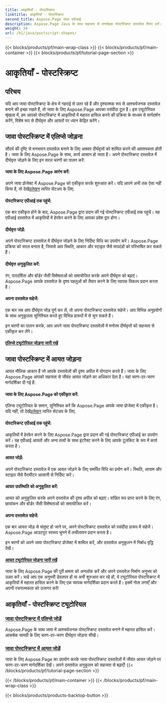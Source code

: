 ```yaml
---
title: आकृतियाँ - पोस्टस्क्रिप्ट
linktitle: आकृतियाँ - पोस्टस्क्रिप्ट
second_title: Aspose.Page जावा एपीआई
description: Aspose.Page Java के साथ सहजता से मनमोहक पोस्टस्क्रिप्ट दस्तावेज़ तैयार करें। दीर्घवृत्त और आयतों को जोड़ने, देखने में आकर्षक सामग्री बनाने के ट्यूटोरियल में गहराई से जाएँ।
weight: 34
url: /hi/java/postscript-shapes/
---
```


{{< blocks/products/pf/main-wrap-class >}}
{{< blocks/products/pf/main-container >}}
{{< blocks/products/pf/tutorial-page-section >}}

# आकृतियाँ - पोस्टस्क्रिप्ट


## परिचय

यदि आप जावा पोस्टस्क्रिप्ट के क्षेत्र में गहराई से उतर रहे हैं और दृश्यात्मक रूप से आश्चर्यजनक दस्तावेज़ बनाने की इच्छा रखते हैं, तो जावा के लिए Aspose.Page आपका पसंदीदा टूल है। इस ट्यूटोरियल श्रृंखला में, हम आपको पोस्टस्क्रिप्ट में आकृतियों में महारत हासिल करने की प्रक्रिया के माध्यम से मार्गदर्शन करेंगे, विशेष रूप से दीर्घवृत्त और आयतों पर ध्यान केंद्रित करेंगे।

## जावा पोस्टस्क्रिप्ट में एलिप्से जोड़ना

सौंदर्य की दृष्टि से मनभावन दस्तावेज़ बनाने के लिए अक्सर दीर्घवृत्तों को शामिल करने की आवश्यकता होती है। जावा के लिए Aspose.Page के साथ, कार्य आसान हो जाता है। अपने पोस्टस्क्रिप्ट दस्तावेज़ में दीर्घवृत्त जोड़ने के लिए इन सरल चरणों का पालन करें:

#### जावा के लिए Aspose.Page आरंभ करें:

 अपने जावा प्रोजेक्ट में Aspose.Page को एकीकृत करके शुरुआत करें। यदि आपने अभी तक ऐसा नहीं किया है, तो देखें[प्रलेखन](https://reference.aspose.com/page/java/) त्वरित सेटअप के लिए.

#### पोस्टस्क्रिप्ट एपीआई तक पहुंचें:
एक बार एकीकृत होने के बाद, Aspose.Page द्वारा प्रदान की गई पोस्टस्क्रिप्ट एपीआई तक पहुंचें। यह एपीआई दस्तावेज़ में आकृतियों में हेरफेर करने के लिए आपका प्रवेश द्वार होगा।

#### दीर्घवृत्त जोड़ें:
अपने पोस्टस्क्रिप्ट दस्तावेज़ में दीर्घवृत्त जोड़ने के लिए निर्दिष्ट विधि का उपयोग करें। Aspose.Page प्रक्रिया को सरल बनाता है, जिससे आप स्थिति, आकार और स्टाइल जैसे मापदंडों को परिभाषित कर सकते हैं।

#### दीर्घवृत्त अनुकूलित करें:
रंग, पारदर्शिता और बॉर्डर जैसी विशेषताओं को समायोजित करके अपने दीर्घवृत्त को बढ़ाएं। Aspose.Page आपके दस्तावेज़ के दृश्य पहलुओं को तैयार करने के लिए व्यापक विकल्प प्रदान करता है।

#### अपना दस्तावेज़ सहेजें:
एक बार जब आप दीर्घवृत्त जोड़ पूर्ण कर लें, तो अपना पोस्टस्क्रिप्ट दस्तावेज़ सहेजें। आप विभिन्न अनुप्रयोगों के साथ अनुकूलता सुनिश्चित करते हुए विभिन्न प्रारूपों में से चुन सकते हैं।

इन चरणों का पालन करके, आप अपने जावा पोस्टस्क्रिप्ट दस्तावेज़ों में मनोरम दीर्घवृत्तों को सहजता से एकीकृत कर लेंगे।

#### [एलिप्से ट्यूटोरियल जोड़ना जारी रखें](./add-ellipse/)

## जावा पोस्टस्क्रिप्ट में आयत जोड़ना

आयत मौलिक आकार हैं जो आपके दस्तावेज़ों की दृश्य अपील में योगदान करते हैं। जावा के लिए Aspose.Page आपको सहजता से जीवंत आयत जोड़ने का अधिकार देता है। यहां चरण-दर-चरण मार्गदर्शिका दी गई है:

#### जावा के लिए Aspose.Page को एकीकृत करें:
 एलिप्स ट्यूटोरियल के समान, सुनिश्चित करें कि Aspose.Page आपके जावा प्रोजेक्ट में एकीकृत है। यदि नहीं, तो देखें[प्रलेखन](https://reference.aspose.com/page/java/) त्वरित सेटअप के लिए.

#### पोस्टस्क्रिप्ट एपीआई तक पहुंचें:
आकृतियों में हेरफेर करने के लिए Aspose.Page द्वारा प्रदान की गई पोस्टस्क्रिप्ट एपीआई का उपयोग करें। यह एपीआई आयतों और अन्य तत्वों के साथ इंटरैक्ट करने के लिए आपके टूलकिट के रूप में कार्य करता है।

#### आयत जोड़ें:
अपने पोस्टस्क्रिप्ट दस्तावेज़ में एक आयत जोड़ने के लिए समर्पित विधि का प्रयोग करें। स्थिति, आयाम और स्टाइल जैसे पैरामीटर आसानी से निर्दिष्ट करें।

#### आयत उपस्थिति को अनुकूलित करें:
आयत को अनुकूलित करके अपने दस्तावेज़ की दृश्य अपील को बढ़ाएं। वांछित रूप प्राप्त करने के लिए रंग, छायांकन और बॉर्डर जैसी विशेषताओं को समायोजित करें।

#### अपना दस्तावेज़ सहेजें:
एक बार आयत जोड़ से संतुष्ट हो जाने पर, अपने पोस्टस्क्रिप्ट दस्तावेज़ को पसंदीदा प्रारूप में सहेजें। Aspose.Page आउटपुट स्वरूप चुनने में लचीलापन प्रदान करता है।

इन चरणों को अपने जावा पोस्टस्क्रिप्ट प्रोजेक्ट में शामिल करें, और दस्तावेज़ अनुकूलन में निर्बाध वृद्धि देखें।

#### [आयत ट्यूटोरियल जोड़ना जारी रखें](./add-rectangle/)

जावा के लिए Aspose.Page की पूरी क्षमता को अनलॉक करें और अपने दस्तावेज़ निर्माण अनुभव को उन्नत करें। चाहे आप एक अनुभवी डेवलपर हों या अभी शुरुआत कर रहे हों, ये ट्यूटोरियल पोस्टस्क्रिप्ट में आकृतियों में महारत हासिल करने के लिए एक व्यापक मार्गदर्शिका प्रदान करते हैं। इसमें गोता लगाएँ और अपनी रचनात्मकता को उजागर करें!
## आकृतियाँ - पोस्टस्क्रिप्ट ट्यूटोरियल
### [जावा पोस्टस्क्रिप्ट में एलिप्से जोड़ें](./add-ellipse/)
Aspose.Page के साथ जावा में आश्चर्यजनक पोस्टस्क्रिप्ट दस्तावेज़ बनाने में महारत हासिल करें। आकर्षक सामग्री के लिए चरण-दर-चरण दीर्घवृत्त जोड़ना सीखें।
### [जावा पोस्टस्क्रिप्ट में आयत जोड़ें](./add-rectangle/)
जावा के लिए Aspose.Page का उपयोग करके जावा पोस्टस्क्रिप्ट दस्तावेज़ों में जीवंत आयत जोड़ने पर चरण-दर-चरण मार्गदर्शिका देखें। अपने दस्तावेज़ अनुकूलन को सहजता से बढ़ाएँ!
{{< /blocks/products/pf/tutorial-page-section >}}

{{< /blocks/products/pf/main-container >}}
{{< /blocks/products/pf/main-wrap-class >}}

{{< blocks/products/products-backtop-button >}}
